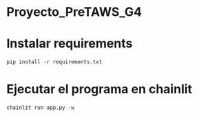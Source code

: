 # Proyecto_PreTAWS_G4

# Instalar requirements

`pip install -r requirements.txt`

# Ejecutar el programa en chainlit

`chainlit run app.py -w`